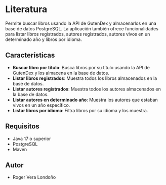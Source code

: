 # Literatura


Permite buscar libros usando la API de GutenDex y almacenarlos en una base de datos PostgreSQL. La aplicación también ofrece funcionalidades para listar libros registrados, autores registrados, autores vivos en un determinado año y libros por idioma.

## Características

- **Buscar libro por título**: Busca libros por su título usando la API de GutenDex y los almacena en la base de datos.
- **Listar libros registrados**: Muestra todos los libros almacenados en la base de datos.
- **Listar autores registrados**: Muestra todos los autores almacenados en la base de datos.
- **Listar autores en determinado año**: Muestra los autores que estaban vivos en un año específico.
- **Listar libros por idioma**: Filtra libros por su idioma y los muestra.

## Requisitos

- Java 17 o superior
- PostgreSQL
- Maven
  
## Autor
- Roger Vera Londoño

